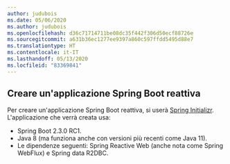```yaml
---
author: judubois
ms.date: 05/06/2020
ms.author: judubois
ms.openlocfilehash: d36c71714711be08dc35f442f306d50ecf88726e
ms.sourcegitcommit: a631b36ec1277ee9397a860c597ffdd5495d88e7
ms.translationtype: HT
ms.contentlocale: it-IT
ms.lasthandoff: 05/13/2020
ms.locfileid: "83369841"
---
```

## <a name="create-a-reactive-spring-boot-application"></a>Creare un'applicazione Spring Boot reattiva

Per creare un'applicazione Spring Boot reattiva, si userà [Spring Initializr](https://start.spring.io/). L'applicazione che verrà creata usa:

- Spring Boot 2.3.0 RC1.
- Java 8 (ma funziona anche con versioni più recenti come Java 11).
- Le dipendenze seguenti: Spring Reactive Web (anche nota come Spring WebFlux) e Spring data R2DBC.
